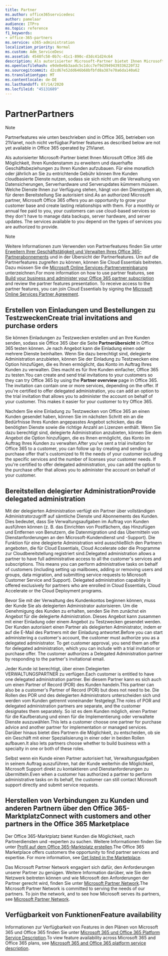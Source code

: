 ```yaml
---
title: Partner
ms.author: office365servicedesc
author: pamelaar
audience: ITPro
ms.topic: reference
f1_keywords:
- office-365-partners
ms.service: o365-administration
localization_priority: Normal
ms.custom: Adm_ServiceDesc
ms.assetid: 4548fc58-0b7c-41c1-890c-d3dc41d24c64
description: Als autorisierter Microsoft-Partner bietet Ihnen Microsoft Office 365 die Möglichkeit, Ihren Kundenstamm zu erweitern und dauerhafte Geschäftsbeziehungen zu Ihren Kunden aufzubauen. Für eine monatlich oder jährlich an Sie zu entrichtende Gebühr können Ihre Kunden cloudbasierte Dienste nutzen, sodass sie sich nicht um die Verwaltung von Datensicherungen, Serverhardware und Serverupdates kümmern müssen. Welche Dienste Ihnen zur Verfügung stehen, hängt von den Diensttypen ab, für deren Bereitstellung Sie autorisiert sind.
ms.openlocfilehash: e9de8e6b3aadc5c1dcc7ef9d3949439336220f32
ms.sourcegitcommit: d2cd67e52dd646b68bfbfd8a387e70a6da140a62
ms.translationtype: MT
ms.contentlocale: de-DE
ms.lasthandoff: 07/14/2020
ms.locfileid: "45131689"
---
```

# <a name="partners"></a><span data-ttu-id="d7560-105">Partner</span><span class="sxs-lookup"><span data-stu-id="d7560-105">Partners</span></span>

> [!NOTE]
> <span data-ttu-id="d7560-106">Partnerfeatures wie unten beschrieben sind in Office 365, betrieben von 21Vianet, noch nicht verfügbar.</span><span class="sxs-lookup"><span data-stu-id="d7560-106">Partner features as described below are not yet available in Office 365 operated by 21Vianet.</span></span> 
  
<span data-ttu-id="d7560-p102">Als autorisierter Microsoft-Partner bietet Ihnen Microsoft Office 365 die Möglichkeit, Ihren Kundenstamm zu erweitern und dauerhafte Geschäftsbeziehungen zu Ihren Kunden aufzubauen. Für eine monatlich oder jährlich an Sie zu entrichtende Gebühr können Ihre Kunden cloudbasierte Dienste nutzen, sodass sie sich nicht um die Verwaltung von Datensicherungen, Serverhardware und Serverupdates kümmern müssen. Welche Dienste Ihnen zur Verfügung stehen, hängt von den Diensttypen ab, für deren Bereitstellung Sie autorisiert sind.</span><span class="sxs-lookup"><span data-stu-id="d7560-p102">As an authorized Microsoft partner, Microsoft Office 365 offers you an opportunity to grow your customer base and create lasting relationships with them. For a monthly or annual fee paid to you, your customers can use cloud-based services so they don't have to manage data backups, server hardware, and server updates. The services available to you depend on the types of services you are authorized to provide.</span></span>
  
> [!NOTE]
> <span data-ttu-id="d7560-p103">Weitere Informationen zum Verwenden von Partnerfeatures finden Sie unter [Erweitern Ihrer Geschäftstätigkeit und Verwalten Ihres Office 365-Partnerabonnements](https://go.microsoft.com/fwlink/?LinkID=271614&amp;clcid=0x409) und in der Übersicht der Partnerfeatures. Um auf die Partnerfeatures zugreifen zu können, können Sie Cloud Essentials beitreten. Dazu müssen Sie die [Microsoft Online Services-Partnervereinbarung](https://go.microsoft.com/fwlink/p/?LinkId=285473) unterzeichnen.</span><span class="sxs-lookup"><span data-stu-id="d7560-p103">For more information on how to use partner features, see [Build your business and administer your Office 365 partner subscription](https://go.microsoft.com/fwlink/?LinkID=271614&amp;clcid=0x409) and review the partner features presentation. To receive access to the partner features, you can join Cloud Essentials by signing the [Microsoft Online Services Partner Agreement](https://go.microsoft.com/fwlink/p/?LinkId=285473).</span></span> 
  
## <a name="create-trial-invitations-and-purchase-orders"></a><span data-ttu-id="d7560-112">Erstellen von Einladungen und Bestellungen zu Testzwecken</span><span class="sxs-lookup"><span data-stu-id="d7560-112">Create trial invitations and purchase orders</span></span>

<span data-ttu-id="d7560-p104">Sie können Einladungen zu Testzwecken erstellen und an Ihre Kunden senden, sodass sie Office 365 über die Seite **Partnerübersicht** in Office 365 testen können. Je nach Angebot kann die Einladung einen oder mehrere Dienste beinhalten. Wenn Sie dazu berechtigt sind, delegierte Administration anzubieten, können Sie der Einladung zu Testzwecken eine Option hinzufügen, die es Ihnen ermöglicht, das Konto im Auftrag Ihres Kunden zu verwalten. Dies macht es für Ihre Kunden einfacher, Office 365 zu testen.</span><span class="sxs-lookup"><span data-stu-id="d7560-p104">You can create and send trial invitations to your customers so they can try Office 365 by using the **Partner overview** page in Office 365. The invitation can contain one or more services, depending on the offer. If you're certified to offer delegated administration, you can add an option to the trial invitation that allows you to administer the account on behalf of your customer. This makes it easier for your customer to try Office 365.</span></span> 
  
<span data-ttu-id="d7560-p105">Nachdem Sie eine Einladung zu Testzwecken von Office 365 an einen Kunden gesendet haben, können Sie im nächsten Schritt ein an die Bedürfnisse Ihres Kunden angepasstes Angebot schicken, das die benötigten Dienste sowie die richtige Anzahl an Lizenzen enthält. Wenn Sie dazu berechtigt sind, delegierte Administration anzubieten, können Sie dem Angebot die Option hinzufügen, die es Ihnen ermöglicht, das Konto im Auftrag Ihres Kunden zu verwalten.</span><span class="sxs-lookup"><span data-stu-id="d7560-p105">After you've sent a trial invitation for Office 365 to a customer, you can follow up by creating and sending a purchase offer that's customized to fit the needs of your customer including the specific services and the number of licenses your customer needs. If you're certified to offer delegated administration, you can add the option to the purchase offer that allows you to administer the account on behalf of your customer.</span></span>
  
## <a name="provide-delegated-administration"></a><span data-ttu-id="d7560-119">Bereitstellen delegierter Administration</span><span class="sxs-lookup"><span data-stu-id="d7560-119">Provide delegated administration</span></span>

<span data-ttu-id="d7560-p106">Mit der delegierten Administration verfügt ein Partner über vollständigen Administratorzugriff auf sämtliche Dienste und Abonnements des Kunden. Dies bedeutet, dass Sie Verwaltungsaufgaben im Auftrag von Kunden ausführen können (z. B. das Einrichten von Postfächern, das Hinzufügen und Entfernen von Benutzern, die Datenmigration und das Übermitteln von Dienstanforderungen an den Microsoft-Kundendienst und -Support). Die Funktion für eine delegierte Administration wird ausschließlich den Partnern angeboten, die für Cloud Essentials, Cloud Accelerate oder die Programme zur Cloudbereitstellung registriert sind.</span><span class="sxs-lookup"><span data-stu-id="d7560-p106">Delegated administration allows a partner to have full administrative access to all the customer's services and subscriptions. This means you can perform administrative tasks on behalf of customers (including setting up mailboxes, adding or removing users and groups, data migration, and submitting service requests to Microsoft Customer Service and Support). Delegated administration capability is offered exclusively for partners who are enrolled in Cloud Essentials, Cloud Accelerate or the Cloud Deployment programs.</span></span>
  
<span data-ttu-id="d7560-p107">Bevor Sie mit der Verwaltung des Kundenkontos beginnen können, muss der Kunde Sie als delegierten Administrator autorisieren. Um die Genehmigung des Kunden zu erhalten, senden Sie ihm zunächst ein Angebot für die delegierte Administration. Dieses Angebot kann zusammen mit einer Einladung oder einem Angebot zu Testzwecken gesendet werden. Der Kunden autorisiert einen Partner als delegierten Administrator, indem er auf die E-Mail des Partners mit der Einladung antwortet.</span><span class="sxs-lookup"><span data-stu-id="d7560-p107">Before you can start administering a customer's account, the customer must authorize you as a delegated administrator. To get customer approval, you send them an offer for delegated administration, which you can include with a trial invitation or purchase offer. The customer authorizes a Delegated Administration partner by responding to the partner's invitational email.</span></span>
  
<span data-ttu-id="d7560-126">Jeder Kunde ist berechtigt, über einen Delegierten VERWALTUNGSPARTNER zu verfügen.</span><span class="sxs-lookup"><span data-stu-id="d7560-126">Each customer is entitled to have one delegated administration partner.</span></span> <span data-ttu-id="d7560-127">Bei diesem Partner kann es sich auch um einen Partner of Record (POR) des Kunden handeln.</span><span class="sxs-lookup"><span data-stu-id="d7560-127">This partner can also be a customer's Partner of Record (POR) but does not need to be.</span></span> <span data-ttu-id="d7560-128">Die Rollen des POR und des delegierten Administrators unterscheiden sich und werden vom Kunden getrennt voneinander festgelegt.</span><span class="sxs-lookup"><span data-stu-id="d7560-128">The roles of POR and delegated administration partners are separate, and the customer designates them separately.</span></span> <span data-ttu-id="d7560-129">So ist es dem Kunden möglich, einen Partner für die Kaufberatung und einen für die Implementierung oder verwaltete Dienste auszuwählen.</span><span class="sxs-lookup"><span data-stu-id="d7560-129">This lets a customer choose one partner for purchase advice and another partner for implementation or managed services.</span></span> <span data-ttu-id="d7560-130">Darüber hinaus bietet dies Partnern die Möglichkeit, zu entscheiden, ob sie ein Geschäft mit einer Spezialisierung in einer oder in beiden Rollen aufbauen.</span><span class="sxs-lookup"><span data-stu-id="d7560-130">It also lets partners choose whether to build business with a specialty in one or both of these roles.</span></span>
  
<span data-ttu-id="d7560-131">Selbst wenn ein Kunde einen Partner autorisiert hat, Verwaltungsaufgaben in seinem Auftrag auszuführen, hat der Kunde weiterhin die Möglichkeit, Microsoft Support direkt zu kontaktieren und Dienstanforderungen zu übermitteln.</span><span class="sxs-lookup"><span data-stu-id="d7560-131">Even when a customer has authorized a partner to perform administrative tasks on its behalf, the customer can still contact Microsoft support directly and submit service requests.</span></span>
  
## <a name="connect-with-customers-and-other-partners-in-the-office-365-marketplace"></a><span data-ttu-id="d7560-132">Herstellen von Verbindungen zu Kunden und anderen Partnern über den Office 365-Marktplatz</span><span class="sxs-lookup"><span data-stu-id="d7560-132">Connect with customers and other partners in the Office 365 Marketplace</span></span>

<span data-ttu-id="d7560-p109">Der Office 365-Marktplatz bietet Kunden die Möglichkeit, nach Partnerdiensten und -experten zu suchen. Weitere Informationen finden Sie unter [Profil auf dem Office 365-Marktplatz erstellen](https://go.microsoft.com/fwlink/?LinkID=272019&amp;clcid=0x409).</span><span class="sxs-lookup"><span data-stu-id="d7560-p109">The Office 365 Marketplace offers customers the opportunity to find partner services and expertise. For more information, see [Get listed in the Marketplace](https://go.microsoft.com/fwlink/?LinkID=272019&amp;clcid=0x409).</span></span>
  
<span data-ttu-id="d7560-p110">Das Microsoft Partner Network engagiert sich dafür, den Anforderungen unserer Partner zu genügen. Weitere Information darüber, wie Sie dem Netzwerk beitreten können und wie Microsoft den Anforderungen der Partner gerecht wird, finden Sie unter [Microsoft Partner Network](https://go.microsoft.com/fwlink/?LinkID=272021&amp;clcid=0x409).</span><span class="sxs-lookup"><span data-stu-id="d7560-p110">The Microsoft Partner Network is committed to serving the needs of our partners. To join the network, and to see how Microsoft serves its partners, see [Microsoft Partner Network](https://go.microsoft.com/fwlink/?LinkID=272021&amp;clcid=0x409).</span></span>
  
## <a name="feature-availability"></a><span data-ttu-id="d7560-137">Verfügbarkeit von Funktionen</span><span class="sxs-lookup"><span data-stu-id="d7560-137">Feature availability</span></span>

<span data-ttu-id="d7560-138">Informationen zur Verfügbarkeit von Features in den Plänen von Microsoft 365 und Office 365 finden Sie unter [Microsoft 365 und Office 365 Platform Service Description](office-365-platform-service-description.md).</span><span class="sxs-lookup"><span data-stu-id="d7560-138">To view feature availability across Microsoft 365 and Office 365 plans, see [Microsoft 365 and Office 365 platform service description](office-365-platform-service-description.md).</span></span>
  